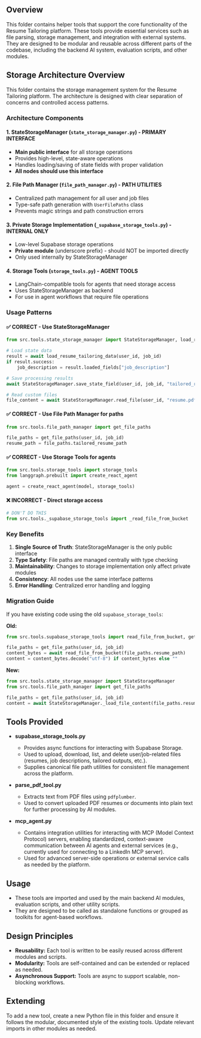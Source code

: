 ## Overview

This folder contains helper tools that support the core functionality of the Resume Tailoring platform. These tools provide essential services such as file parsing, storage management, and integration with external systems. They are designed to be modular and reusable across different parts of the codebase, including the backend AI system, evaluation scripts, and other modules.

## Storage Architecture Overview

This folder contains the storage management system for the Resume Tailoring platform. The architecture is designed with clear separation of concerns and controlled access patterns.

### Architecture Components

#### 1. **StateStorageManager** (`state_storage_manager.py`) - **PRIMARY INTERFACE**
- **Main public interface** for all storage operations
- Provides high-level, state-aware operations
- Handles loading/saving of state fields with proper validation
- **All nodes should use this interface**

#### 2. **File Path Manager** (`file_path_manager.py`) - **PATH UTILITIES**
- Centralized path management for all user and job files
- Type-safe path generation with `UserFilePaths` class
- Prevents magic strings and path construction errors

#### 3. **Private Storage Implementation** (`_supabase_storage_tools.py`) - **INTERNAL ONLY**
- Low-level Supabase storage operations
- **Private module** (underscore prefix) - should NOT be imported directly
- Only used internally by StateStorageManager

#### 4. **Storage Tools** (`storage_tools.py`) - **AGENT TOOLS**
- LangChain-compatible tools for agents that need storage access
- Uses StateStorageManager as backend
- For use in agent workflows that require file operations

### Usage Patterns

#### ✅ **CORRECT - Use StateStorageManager**
```python
from src.tools.state_storage_manager import StateStorageManager, load_resume_tailoring_data

# Load state data
result = await load_resume_tailoring_data(user_id, job_id)
if result.success:
    job_description = result.loaded_fields["job_description"]

# Save processing results
await StateStorageManager.save_state_field(user_id, job_id, "tailored_resume", content)

# Read custom files
file_content = await StateStorageManager.read_file(user_id, "resume.pdf")
```

#### ✅ **CORRECT - Use File Path Manager for paths**
```python
from src.tools.file_path_manager import get_file_paths

file_paths = get_file_paths(user_id, job_id)
resume_path = file_paths.tailored_resume_path
```

#### ✅ **CORRECT - Use Storage Tools for agents**
```python
from src.tools.storage_tools import storage_tools
from langgraph.prebuilt import create_react_agent

agent = create_react_agent(model, storage_tools)
```

#### ❌ **INCORRECT - Direct storage access**
```python
# DON'T DO THIS
from src.tools._supabase_storage_tools import _read_file_from_bucket
```

### Key Benefits

1. **Single Source of Truth**: StateStorageManager is the only public interface
2. **Type Safety**: File paths are managed centrally with type checking
3. **Maintainability**: Changes to storage implementation only affect private modules
4. **Consistency**: All nodes use the same interface patterns
5. **Error Handling**: Centralized error handling and logging

### Migration Guide

If you have existing code using the old `supabase_storage_tools`:

**Old:**
```python
from src.tools.supabase_storage_tools import read_file_from_bucket, get_file_paths

file_paths = get_file_paths(user_id, job_id)
content_bytes = await read_file_from_bucket(file_paths.resume_path)
content = content_bytes.decode("utf-8") if content_bytes else ""
```

**New:**
```python
from src.tools.state_storage_manager import StateStorageManager
from src.tools.file_path_manager import get_file_paths

file_paths = get_file_paths(user_id, job_id)
content = await StateStorageManager._load_file_content(file_paths.resume_path) or ""
```

## Tools Provided

- **supabase_storage_tools.py**
  - Provides async functions for interacting with Supabase Storage.
  - Used to upload, download, list, and delete user/job-related files (resumes, job descriptions, tailored outputs, etc.).
  - Supplies canonical file path utilities for consistent file management across the platform.

- **parse_pdf_tool.py**
  - Extracts text from PDF files using `pdfplumber`.
  - Used to convert uploaded PDF resumes or documents into plain text for further processing by AI modules.

- **mcp_agent.py**
  - Contains integration utilities for interacting with MCP (Model Context Protocol) servers, enabling standardized, context-aware communication between AI agents and external services (e.g., currently used for connecting to a LinkedIn MCP server).
  - Used for advanced server-side operations or external service calls as needed by the platform.

## Usage

- These tools are imported and used by the main backend AI modules, evaluation scripts, and other utility scripts.
- They are designed to be called as standalone functions or grouped as toolkits for agent-based workflows.

## Design Principles

- **Reusability:** Each tool is written to be easily reused across different modules and scripts.
- **Modularity:** Tools are self-contained and can be extended or replaced as needed.
- **Asynchronous Support:** Tools are async to support scalable, non-blocking workflows.

## Extending

To add a new tool, create a new Python file in this folder and ensure it follows the modular, documented style of the existing tools. Update relevant imports in other modules as needed. 